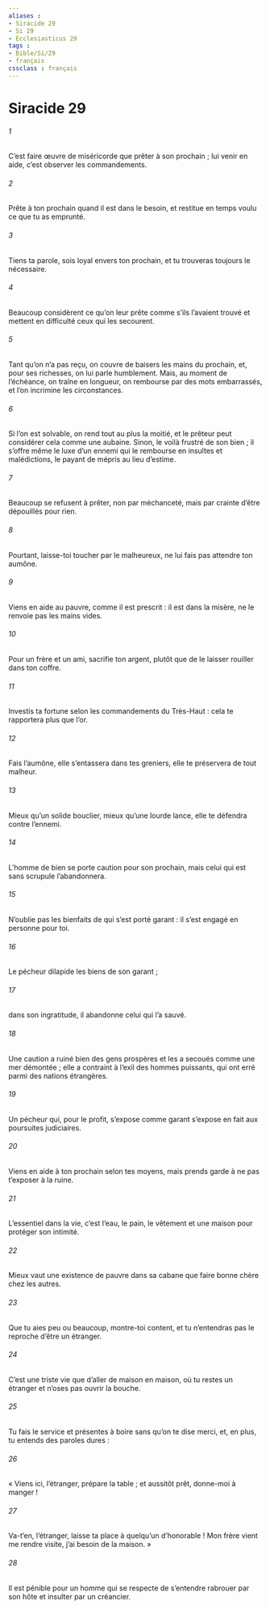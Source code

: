 ```yaml
---
aliases : 
- Siracide 29
- Si 29
- Ecclesiasticus 29
tags : 
- Bible/Si/29
- français
cssclass : français
---
```


# Siracide 29

###### 1
C’est faire œuvre de miséricorde que prêter à son prochain ;
lui venir en aide, c’est observer les commandements.
###### 2
Prête à ton prochain quand il est dans le besoin,
et restitue en temps voulu ce que tu as emprunté.
###### 3
Tiens ta parole, sois loyal envers ton prochain,
et tu trouveras toujours le nécessaire.
###### 4
Beaucoup considèrent ce qu’on leur prête comme s’ils l’avaient trouvé
et mettent en difficulté ceux qui les secourent.
###### 5
Tant qu’on n’a pas reçu, on couvre de baisers les mains du prochain,
et, pour ses richesses, on lui parle humblement.
Mais, au moment de l’échéance, on traîne en longueur,
on rembourse par des mots embarrassés,
et l’on incrimine les circonstances.
###### 6
Si l’on est solvable, on rend tout au plus la moitié,
et le prêteur peut considérer cela comme une aubaine.
Sinon, le voilà frustré de son bien ;
il s’offre même le luxe d’un ennemi
qui le rembourse en insultes et malédictions,
le payant de mépris au lieu d’estime.
###### 7
Beaucoup se refusent à prêter, non par méchanceté,
mais par crainte d’être dépouillés pour rien.
###### 8
Pourtant, laisse-toi toucher par le malheureux,
ne lui fais pas attendre ton aumône.
###### 9
Viens en aide au pauvre, comme il est prescrit :
il est dans la misère, ne le renvoie pas les mains vides.
###### 10
Pour un frère et un ami, sacrifie ton argent,
plutôt que de le laisser rouiller dans ton coffre.
###### 11
Investis ta fortune selon les commandements du Très-Haut :
cela te rapportera plus que l’or.
###### 12
Fais l’aumône, elle s’entassera dans tes greniers,
elle te préservera de tout malheur.
###### 13
Mieux qu’un solide bouclier, mieux qu’une lourde lance,
elle te défendra contre l’ennemi.
###### 14
L’homme de bien se porte caution pour son prochain,
mais celui qui est sans scrupule l’abandonnera.
###### 15
N’oublie pas les bienfaits de qui s’est porté garant :
il s’est engagé en personne pour toi.
###### 16
Le pécheur dilapide les biens de son garant ;
###### 17
dans son ingratitude, il abandonne celui qui l’a sauvé.
###### 18
Une caution a ruiné bien des gens prospères
et les a secoués comme une mer démontée ;
elle a contraint à l’exil des hommes puissants,
qui ont erré parmi des nations étrangères.
###### 19
Un pécheur qui, pour le profit, s’expose comme garant
s’expose en fait aux poursuites judiciaires.
###### 20
Viens en aide à ton prochain selon tes moyens,
mais prends garde à ne pas t’exposer à la ruine.
###### 21
L’essentiel dans la vie, c’est l’eau, le pain, le vêtement
et une maison pour protéger son intimité.
###### 22
Mieux vaut une existence de pauvre dans sa cabane
que faire bonne chère chez les autres.
###### 23
Que tu aies peu ou beaucoup, montre-toi content,
et tu n’entendras pas le reproche d’être un étranger.
###### 24
C’est une triste vie que d’aller de maison en maison,
où tu restes un étranger et n’oses pas ouvrir la bouche.
###### 25
Tu fais le service et présentes à boire sans qu’on te dise merci,
et, en plus, tu entends des paroles dures :
###### 26
« Viens ici, l’étranger, prépare la table ;
et aussitôt prêt, donne-moi à manger !
###### 27
Va-t’en, l’étranger, laisse ta place à quelqu’un d’honorable !
Mon frère vient me rendre visite, j’ai besoin de la maison. »
###### 28
Il est pénible pour un homme qui se respecte
de s’entendre rabrouer par son hôte et insulter par un créancier.
